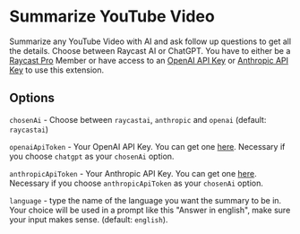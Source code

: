 # Summarize YouTube Video

Summarize any YouTube Video with AI and ask follow up questions to get all the details. Choose
between Raycast AI or ChatGPT. You have to either be a [Raycast Pro](https://www.raycast.com/pro)
Member or have access to an [OpenAI API Key](https://platform.openai.com/account/api-keys) or
[Anthropic API Key](https://www.anthropic.com/api) to use this extension.

## Options

`chosenAi` - Choose between `raycastai`, `anthropic` and `openai` (default: `raycastai`)

`openaiApiToken` - Your OpenAI API Key. You can get one
[here](https://platform.openai.com/account/api-keys). Necessary if you choose `chatgpt` as your
`chosenAi` option.

`anthropicApiToken` - Your Anthropic API Key. You can get one
[here](https://console.anthropic.com/dashboard). Necessary if you choose `anthropicApiToken` as your
`chosenAi` option.

`language` - type the name of the language you want the summary to be in. Your choice will be used
in a prompt like this "Answer in english", make sure your input makes sense. (default: `english`).
